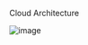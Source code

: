 Cloud Architecture

![image](https://github.com/user-attachments/assets/4710125e-bf45-44db-8f46-5b8ef0eb2995)
